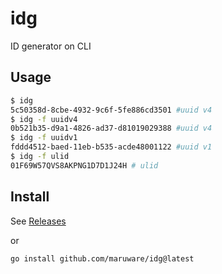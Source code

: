 # idg

ID generator on CLI

## Usage

```sh
$ idg
5c50358d-8cbe-4932-9c6f-5fe886cd3501 #uuid v4
$ idg -f uuidv4
0b521b35-d9a1-4826-ad37-d81019029388 #uuid v4
$ idg -f uuidv1
fddd4512-baed-11eb-b535-acde48001122 #uuid v1
$ idg -f ulid
01F69W57QVS8AKPNG1D7D1J24H # ulid
```

## Install

See [Releases](releases)

or

```
go install github.com/maruware/idg@latest
```
